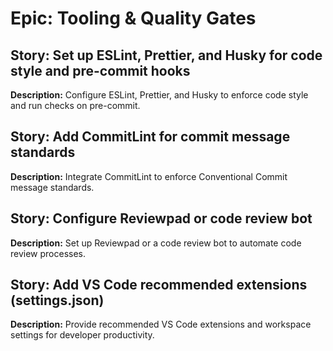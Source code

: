 # Epic: Tooling & Quality Gates

## Story: Set up ESLint, Prettier, and Husky for code style and pre-commit hooks

**Description:** Configure ESLint, Prettier, and Husky to enforce code style and run checks on pre-commit.

## Story: Add CommitLint for commit message standards

**Description:** Integrate CommitLint to enforce Conventional Commit message standards.

## Story: Configure Reviewpad or code review bot

**Description:** Set up Reviewpad or a code review bot to automate code review processes.

## Story: Add VS Code recommended extensions (settings.json)

**Description:** Provide recommended VS Code extensions and workspace settings for developer productivity.
